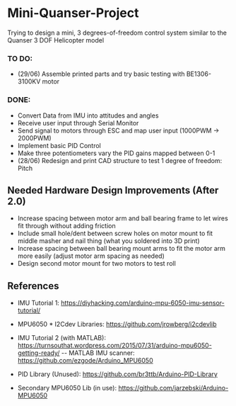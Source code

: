# Mini-Quanser-Project
Trying to design a mini, 3 degrees-of-freedom control system similar to the Quanser 3 DOF Helicopter model

### TO DO:
- (29/06) Assemble printed parts and try basic testing with BE1306-3100KV motor

### DONE:
- Convert Data from IMU into attitudes and angles
- Receive user input through Serial Monitor
- Send signal to motors through ESC and map user input (1000PWM -> 2000PWM)
- Implement basic PID Control
- Make three potentiometers vary the PID gains mapped between 0-1
- (28/06) Redesign and print CAD structure to test 1 degree of freedom: Pitch

## Needed Hardware Design Improvements (After 2.0)
- Increase spacing between motor arm and ball bearing frame to let wires fit through without adding friction
- Include small hole/dent between screw holes on motor mount to fit middle masher and nail thing (what you soldered into 3D print)
- Increase spacing between ball bearing mount arms to fit the motor arm more easily (adjust motor arm spacing as needed)
- Design second motor mount for two motors to test roll

## References
- IMU Tutorial 1: https://diyhacking.com/arduino-mpu-6050-imu-sensor-tutorial/
- MPU6050 * I2Cdev Libraries: https://github.com/jrowberg/i2cdevlib

- IMU Tutorial 2 (with MATLAB): https://turnsouthat.wordpress.com/2015/07/31/arduino-mpu6050-getting-ready/
-- MATLAB IMU scanner: https://github.com/ezgode/Arduino_MPU6050

- PID Library (Unused): https://github.com/br3ttb/Arduino-PID-Library
- Secondary MPU6050 Lib (in use): https://github.com/jarzebski/Arduino-MPU6050
